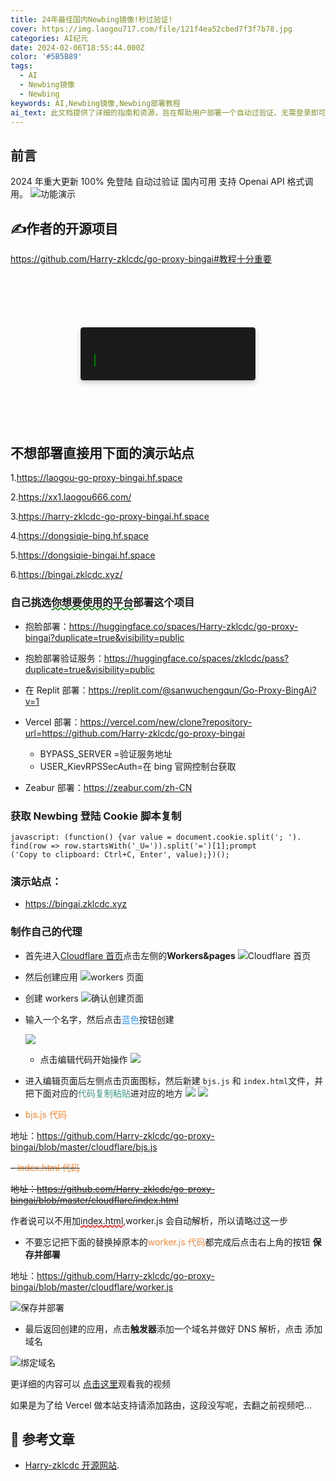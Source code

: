 ```yaml
---
title: 24年最佳国内Newbing镜像!秒过验证!
cover: https://img.laogou717.com/file/121f4ea52cbed7f3f7b78.jpg
categories: AI纪元
date: 2024-02-06T18:55:44.000Z
color: '#5B5B89'
tags:
  - AI
  - Newbing镜像
  - Newbing
keywords: AI,Newbing镜像,Newbing部署教程
ai_text: 此文档提供了详细的指南和资源，旨在帮助用户部署一个自动过验证、无需登录即可使用的代理服务，该服务支持 OpenAI API 格式调用，并且适用于国内用户。通过这项技术，用户可以无障碍访问一些可能因地区限制而无法直接访问的网络资源。
---
```

## 前言
  2024 年重大更新 100% 免登陆 自动过验证 国内可用  支持 Openai API 格式调用。
![功能演示](https://cdn.jsdelivr.net/gh/laogou717/IMG/LAOGOU/1-14/1.gif)

## ✍️作者的开源项目

https://github.com/Harry-zklcdc/go-proxy-bingai#教程十分重要 


<div class="terminal-loader" style="border: 0.1em solid #333; background-color: #1a1a1a; color: #0f0; font-family: 'Courier New', Courier, monospace; font-size: 1em; padding: 1.5em; width: 20em; margin: 100px auto; box-shadow: 0 4px 8px rgba(0, 0, 0, 0.2); border-radius: 4px; position: relative; overflow: hidden; box-sizing: border-box;">
  <!-- ... other elements ... -->
  <div class="text" style="display: inline-block; white-space: nowrap; overflow: hidden; border-right: 0.2em solid green; animation: typeAndDelete 4s steps(30) infinite, blinkCursor 0.5s step-end infinite alternate; margin-top: 1.5em; max-width: 100%;">正在努力更新中...敬请期待...</div>
</div>

<style>
@keyframes blinkCursor {
  50% {
    border-right-color: transparent;
  }
}

@keyframes typeAndDelete {
  0%,
  10% {
    width: 0;
  }
  45%,
  55% {
    width: 100%;
  }
  90%,
  100% {
    width: 0;
  }
}
</style>

## 不想部署直接用下面的演示站点

1.https://laogou-go-proxy-bingai.hf.space

2.https://xx1.laogou666.com/

3.https://harry-zklcdc-go-proxy-bingai.hf.space

4.https://dongsiqie-bing.hf.space

5.https://dongsiqie-bingai.hf.space

6.https://bingai.zklcdc.xyz/

### 自己挑选<span style="text-decoration: underline wavy green;">你想要使用的平台</span>部署这个项目

- 抱脸部署：https://huggingface.co/spaces/Harry-zklcdc/go-proxy-bingai?duplicate=true&visibility=public
- 抱脸部署验证服务：https://huggingface.co/spaces/zklcdc/pass?duplicate=true&visibility=public
- 在 Replit 部署：https://replit.com/@sanwuchengqun/Go-Proxy-BingAi?v=1
- Vercel 部署：https://vercel.com/new/clone?repository-url=https://github.com/Harry-zklcdc/go-proxy-bingai
  - BYPASS_SERVER =验证服务地址
  - USER_KievRPSSecAuth=在 bing 官网控制台获取
      
- Zeabur 部署：https://zeabur.com/zh-CN

### **获取 Newbing 登陆 Cookie 脚本复制**

```plain
javascript: (function() {var value = document.cookie.split('; ').
find(row => row.startsWith('_U=')).split('=')[1];prompt
('Copy to clipboard: Ctrl+C, Enter', value);})();
```


### 演示站点：

- https://bingai.zklcdc.xyz


### 制作自己的代理

- 首先进入<span style="color: #3491f9; ">[Cloudflare 首页](https://dash.cloudflare.com)</span>点击左侧的**Workers&pages**
  ![Cloudflare 首页](https://cdn.jsdelivr.net/gh/laogou717/IMG/LAOGOU/Desktop/58456.png)

- 然后创建应用
  ![workers 页面](https://cdn.jsdelivr.net/gh/laogou717/IMG/LAOGOU/abnerworks.Typora/image-20240115060824815.png)

- 创建 workers
  ![确认创建页面](https://cdn.jsdelivr.net/gh/laogou717/IMG/LAOGOU/abnerworks.Typora/image-20240115061143596.png)

- 输入一个名字，然后点击<span style="color: #3491f9; ">蓝色</span>按钮创建

  ![](https://cdn.jsdelivr.net/gh/laogou717/IMG/LAOGOU/abnerworks.Typora/image-20240115061615200.png)

  - 点击编辑代码开始操作
    ![](https://cdn.jsdelivr.net/gh/laogou717/IMG/LAOGOU/abnerworks.Typora/image-20240115062044603-20240115103949217.png)

- 进入编辑页面后左侧点击页面图标，然后新建  ```bjs.js``` 和 ```index.html```文件，并把下面对应的<span style="color: #3d9983; ">代码复制粘贴</span>进对应的地方
  ![](https://cdn.jsdelivr.net/gh/laogou717/IMG/LAOGOU/abnerworks.Typora/image-20240115062455367.png)
  ![](https://cdn.jsdelivr.net/gh/laogou717/IMG/LAOGOU/abnerworks.Typora/image-20240115062607520.png)

- <span style="color: #ff8332; ">bjs.js 代码</span>

地址：https://github.com/Harry-zklcdc/go-proxy-bingai/blob/master/cloudflare/bjs.js


~~- <span style="color: #ff8332; ">index.html 代码</span>~~

~~地址：https://github.com/Harry-zklcdc/go-proxy-bingai/blob/master/cloudflare/index.html~~

作者说可以不用加<span style="text-decoration: underline wavy red;">index.html,</span>worker.js 会自动解析，所以请略过这一步

- 不要忘记把下面的替换掉原本的<span style="color: #ff8332; ">worker.js 代码</span>都完成后点击右上角的按钮 **保存并部署**

地址：https://github.com/Harry-zklcdc/go-proxy-bingai/blob/master/cloudflare/worker.js


![保存并部署](https://cdn.jsdelivr.net/gh/laogou717/IMG/LAOGOU/abnerworks.Typora/image-20240115072526716.png)

- 最后返回创建的应用，点击**触发器**添加一个域名并做好 DNS 解析，点击 添加域名

![绑定域名](https://cdn.jsdelivr.net/gh/laogou717/IMG/LAOGOU/abnerworks.Typora/image-20240115081709448.png)

更详细的内容可以 [点击这里](https://www.bilibili.com/video/BV1gK4y1c749/?spm_id_from=333.999.0.0)观看我的视频

如果是为了给 Vercel 做本站支持请添加路由，这段没写呢，去翻之前视频吧...

## 📎 参考文章

- [Harry-zklcdc 开源网站](https://github.com/Harry-zklcdc/go-proxy-bingai).
